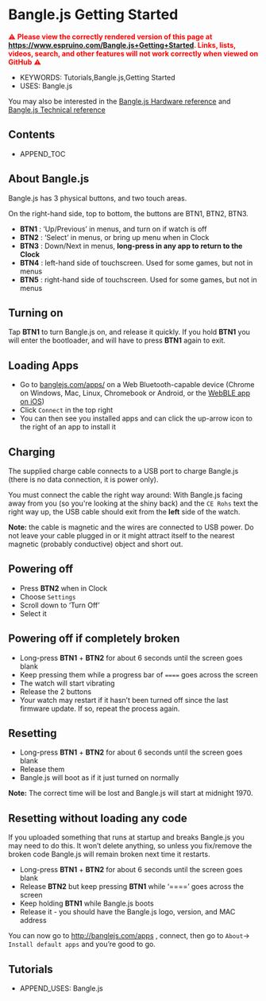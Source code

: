 <!--- Copyright (c) 2019 Gordon Williams, Pur3 Ltd. See the file LICENSE for copying permission. -->
Bangle.js Getting Started
==========================

<span style="color:red">:warning: **Please view the correctly rendered version of this page at https://www.espruino.com/Bangle.js+Getting+Started. Links, lists, videos, search, and other features will not work correctly when viewed on GitHub** :warning:</span>

* KEYWORDS: Tutorials,Bangle.js,Getting Started
* USES: Bangle.js

You may also be interested in the [Bangle.js Hardware reference](Bangle.js) and
[Bangle.js Technical reference](Bangle.js+Technical)

Contents
--------

* APPEND_TOC

About Bangle.js
---------------

Bangle.js has 3 physical buttons, and two touch areas.

On the right-hand side, top to bottom, the buttons are BTN1, BTN2, BTN3.

* **BTN1** : ‘Up/Previous’ in menus, and turn on if watch is off
* **BTN2** : ‘Select’ in menus, or bring up menu when in Clock
* **BTN3** : Down/Next in menus, **long-press in any app to return to the Clock**
* **BTN4** : left-hand side of touchscreen. Used for some games, but not in menus
* **BTN5** : right-hand side of touchscreen. Used for some games, but not in menus


Turning on
----------

Tap **BTN1** to turn Bangle.js on, and release it quickly. If you hold **BTN1**
you will enter the bootloader, and will have to press **BTN1** again to exit.


Loading Apps
------------

* Go to [banglejs.com/apps/](https://banglejs.com/apps) on a Web Bluetooth-capable
device (Chrome on Windows, Mac, Linux, Chromebook or Android, or the [WebBLE app on iOS](https://apps.apple.com/gb/app/webble/id1193531073))
* Click `Connect` in the top right
* You can then see you installed apps and can click the up-arrow icon to the right of an app to install it


Charging
--------

The supplied charge cable connects to a USB port to charge Bangle.js (there is
no data connection, it is power only).

You must connect the cable the right way around: With Bangle.js facing away from
you (so you're looking at the shiny back) and the `CE Rohs` text the right way
up, the USB cable should exit from the **left** side of the watch.

**Note:** the cable is magnetic and the wires are connected to USB power. Do
not leave your cable plugged in or it might attract itself to the nearest
magnetic (probably conductive) object and short out.


Powering off
------------

* Press **BTN2** when in Clock
* Choose `Settings`
* Scroll down to ‘Turn Off’
* Select it


Powering off if completely broken
---------------------------------

* Long-press **BTN1** + **BTN2** for about 6 seconds until the screen goes blank
* Keep pressing them while a progress bar of `====` goes across the screen
* The watch will start vibrating
* Release the 2 buttons
* Your watch may restart if it hasn’t been turned off since the last firmware update. If so, repeat the process again.


Resetting
---------

* Long-press **BTN1** + **BTN2** for about 6 seconds until the screen goes blank
* Release them
* Bangle.js will boot as if it just turned on normally

**Note:** The correct time will be lost and Bangle.js will start at
midnight 1970.


Resetting without loading any code
----------------------------------

If you uploaded something that runs at startup and breaks Bangle.js you may need to do this. It won’t delete anything, so unless you fix/remove the broken code Bangle.js will remain broken next time it restarts.

* Long-press **BTN1** + **BTN2** for about 6 seconds until the screen goes blank
* Release **BTN2** but keep pressing **BTN1** while ‘====’ goes across the screen
* Keep holding **BTN1** while Bangle.js boots
* Release it - you should have the Bangle.js logo, version, and MAC address

You can now go to  http://banglejs.com/apps , connect, then go to `About`-> `Install default apps` and you’re good to go.


Tutorials
----------

* APPEND_USES: Bangle.js
